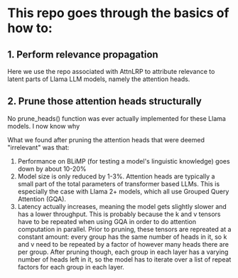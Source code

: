 # This repo goes through the basics of how to:

## 1. Perform relevance propagation
Here we use the repo associated with AttnLRP to attribute relevance to latent parts of Llama LLM models, namely the attention heads.

## 2. Prune those attention heads structurally
No prune_heads() function was ever actually implemented for these Llama models. I now know why

What we found after pruning the attention heads that were deemed "irrelevant" was that:

1. Performance on BLiMP (for testing a model's linguistic knowledge) goes down by about 10-20%
2. Model size is only reduced by 1-3%. Attention heads are typically a small part of the total 
parameters of transformer based LLMs. This is especially the case with Llama 2+ models, which 
all use Grouped Query Attention (GQA).
3. Latency actually increases, meaning the model gets slightly slower and has a lower throughput.
This is probably because the k and v tensors have to be repeated when using GQA in order to do
attention computation in parallel. Prior to pruning, these tensors are repreated at a constant amount:
every group has the same number of heads in it, so k and v need to be repeated by a factor of however many
heads there are per group. After pruning though, each group in each layer has a varying number of heads left
in it, so the model has to iterate over a list of repeat factors for each group in each layer.
